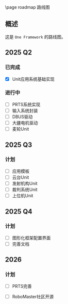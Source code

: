 \page roadmap 路线图

## 概述

这是 `One Framework` 的路线图。

## 2025 Q2

### 已完成

- [x] Unit应用系统基础实现

### 进行中

- [ ] PRTS系统实现
- [ ] 输入系统封装
- [ ] DBUS驱动
- [ ] 大疆电机驱动
- [ ] 麦轮Unit

## 2025 Q3

### 计划

- [ ] 应用模板
- [ ] 云台Unit
- [ ] 发射机构Unit
- [ ] 裁判系统Unit
- [ ] 上位机Unit

## 2025 Q4

### 计划

- [ ] 图形化框架配置界面
- [ ] 完善文档

## 2026

### 计划

- [ ] PRTS完善
- [ ] RoboMaster社区开源

